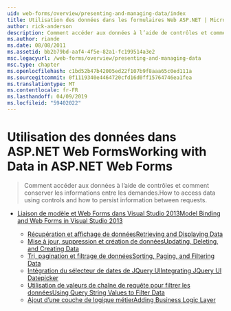 ```yaml
---
uid: web-forms/overview/presenting-and-managing-data/index
title: Utilisation des données dans les formulaires Web ASP.NET | Microsoft Docs
author: rick-anderson
description: Comment accéder aux données à l’aide de contrôles et comment conserver les informations entre les demandes.
ms.author: riande
ms.date: 08/08/2011
ms.assetid: bb2b79bd-aaf4-4f5e-82a1-fc199514a3e2
msc.legacyurl: /web-forms/overview/presenting-and-managing-data
msc.type: chapter
ms.openlocfilehash: c1bd52b47b42005ed22f107b9f8aaa65c0ed111a
ms.sourcegitcommit: 0f1119340e4464720cfd16d0ff15764746ea1fea
ms.translationtype: MT
ms.contentlocale: fr-FR
ms.lasthandoff: 04/09/2019
ms.locfileid: "59402022"
---
```

# <a name="working-with-data-in-aspnet-web-forms"></a><span data-ttu-id="d8ceb-103">Utilisation des données dans ASP.NET Web Forms</span><span class="sxs-lookup"><span data-stu-id="d8ceb-103">Working with Data in ASP.NET Web Forms</span></span>

> <span data-ttu-id="d8ceb-104">Comment accéder aux données à l’aide de contrôles et comment conserver les informations entre les demandes.</span><span class="sxs-lookup"><span data-stu-id="d8ceb-104">How to access data using controls and how to persist information between requests.</span></span>


- [<span data-ttu-id="d8ceb-105">Liaison de modèle et Web Forms dans Visual Studio 2013</span><span class="sxs-lookup"><span data-stu-id="d8ceb-105">Model Binding and Web Forms in Visual Studio 2013</span></span>](model-binding/index.md)

    - [<span data-ttu-id="d8ceb-106">Récupération et affichage de données</span><span class="sxs-lookup"><span data-stu-id="d8ceb-106">Retrieving and Displaying Data</span></span>](model-binding/retrieving-data.md)
    - [<span data-ttu-id="d8ceb-107">Mise à jour, suppression et création de données</span><span class="sxs-lookup"><span data-stu-id="d8ceb-107">Updating, Deleting, and Creating Data</span></span>](model-binding/updating-deleting-and-creating-data.md)
    - [<span data-ttu-id="d8ceb-108">Tri, pagination et filtrage de données</span><span class="sxs-lookup"><span data-stu-id="d8ceb-108">Sorting, Paging, and Filtering Data</span></span>](model-binding/sorting-paging-and-filtering-data.md)
    - [<span data-ttu-id="d8ceb-109">Intégration du sélecteur de dates de JQuery UI</span><span class="sxs-lookup"><span data-stu-id="d8ceb-109">Integrating JQuery UI Datepicker</span></span>](model-binding/integrating-jquery-ui.md)
    - [<span data-ttu-id="d8ceb-110">Utilisation de valeurs de chaîne de requête pour filtrer les données</span><span class="sxs-lookup"><span data-stu-id="d8ceb-110">Using Query String Values to Filter Data</span></span>](model-binding/using-query-string-values-to-retrieve-data.md)
    - [<span data-ttu-id="d8ceb-111">Ajout d’une couche de logique métier</span><span class="sxs-lookup"><span data-stu-id="d8ceb-111">Adding Business Logic Layer</span></span>](model-binding/adding-business-logic-layer.md)
